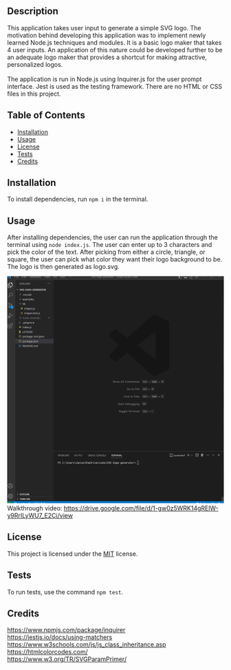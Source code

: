   ## Description
  This application takes user input to generate a simple SVG logo. The motivation behind developing this application was to implement newly learned Node.js techniques and modules. It is a basic logo maker that takes 4 user inputs. An application of this nature could be developed further to be an adequate logo maker that provides a shortcut for making attractive, personalized logos.<br>
  <br>
  The application is run in Node.js using Inquirer.js for the user prompt interface. Jest is used as the testing framework. There are no HTML or CSS files in this project.
 

  ## Table of Contents
  * [Installation](#installation)
  * [Usage](#usage)
  * [License](#license)
  * [Tests](#tests)
  * [Credits](#credits)

  ## Installation
  To install dependencies, run `npm i` in the terminal.
  
  ## Usage
  After installing dependencies, the user can run the application through the terminal using `node index.js`. The user can enter up to 3 characters and pick the color of the text. After picking from either a circle, triangle, or square, the user can pick what color they want their logo background to be. The logo is then generated as logo.svg.

  ![gif of application](./assets/application-gif.gif)
  Walkthrough video: https://drive.google.com/file/d/1-gw0z5WRK14gRElW-y9RrILyWU7_E2Ci/view

  
## License

This project is licensed under the [MIT](https://opensource.org/licenses/MIT) license.


  ## Tests
  To run tests, use the command `npm test`.

  ## Credits
  https://www.npmjs.com/package/inquirer<br>
  https://jestjs.io/docs/using-matchers<br>
  https://www.w3schools.com/js/js_class_inheritance.asp<br>
  https://htmlcolorcodes.com/<br>
  https://www.w3.org/TR/SVGParamPrimer/<br>

